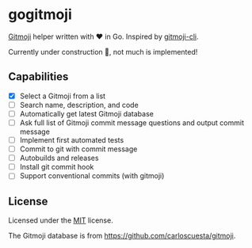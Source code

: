 # gogitmoji

[Gitmoji](https://gitmoji.carloscuesta.me/) helper written with ❤️ in Go. Inspired by [gitmoji-cli](https://github.com/carloscuesta/gitmoji-cli).

Currently under construction 🚧, not much is implemented!

## Capabilities
- [x] Select a Gitmoji from a list
- [ ] Search name, description, and code
- [ ] Automatically get latest Gitmoji database
- [ ] Ask full list of Gitmoji commit message questions and output commit message
- [ ] Implement first automated tests
- [ ] Commit to git with commit message
- [ ] Autobuilds and releases
- [ ] Install git commit hook
- [ ] Support conventional commits (with gitmoji)

## License
Licensed under the [MIT](https://github.com/jamesdobson/gogitmoji/blob/master/LICENSE) license.

The Gitmoji database is from https://github.com/carloscuesta/gitmoji.
